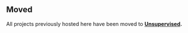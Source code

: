 ## Moved

All projects previously hosted here have been moved to **[Unsupervised](https://unsupervised.online/).**
